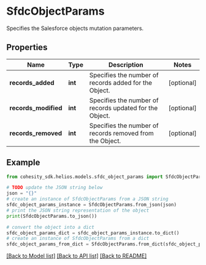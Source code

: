 # SfdcObjectParams

Specifies the Salesforce objects mutation parameters.

## Properties

Name | Type | Description | Notes
------------ | ------------- | ------------- | -------------
**records_added** | **int** | Specifies the number of records added for the Object. | [optional] 
**records_modified** | **int** | Specifies the number of records updated for the Object. | [optional] 
**records_removed** | **int** | Specifies the number of records removed from the Object. | [optional] 

## Example

```python
from cohesity_sdk.helios.models.sfdc_object_params import SfdcObjectParams

# TODO update the JSON string below
json = "{}"
# create an instance of SfdcObjectParams from a JSON string
sfdc_object_params_instance = SfdcObjectParams.from_json(json)
# print the JSON string representation of the object
print(SfdcObjectParams.to_json())

# convert the object into a dict
sfdc_object_params_dict = sfdc_object_params_instance.to_dict()
# create an instance of SfdcObjectParams from a dict
sfdc_object_params_from_dict = SfdcObjectParams.from_dict(sfdc_object_params_dict)
```
[[Back to Model list]](../README.md#documentation-for-models) [[Back to API list]](../README.md#documentation-for-api-endpoints) [[Back to README]](../README.md)


